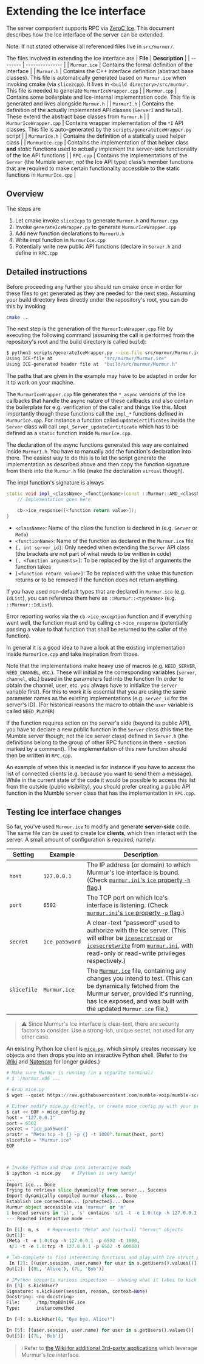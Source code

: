# Extending the Ice interface

The server component supports RPC via [ZeroC Ice](https://zeroc.com/products/ice). This document describes how the Ice interface of the server can be
extended.

Note: If not stated otherwise all referenced files live in `src/murmur/`.

The files involved in extending the Ice interface are
| **File** | **Description** |
| -------- | --------------- |
| `Murmur.ice` | Contains the formal definition of the interface |
| `Murmur.h` | Contains the C++ interface definition (abstract base classes). This file is automatically generated based on `Murmur.ice` when invoking cmake (via `slice2cpp`).  It lives in `<build directory>/src/murmur`. This file is needed to generate `MurmurIceWrapper.cpp` |
| `Murmur.cpp` | Contains some boilerplate and Ice-internal implementation code. This file is generated and lives alongside `Murmur.h` |
| `MurmurI.h` | Contains the definition of the actually implemented API classes (`ServerI` and `MetaI`). These extend the abstract base classes from `Murmur.h` |
| `MurmurIceWrapper.cpp` | Contains wrapper implementation of the `*I` API classes. This file is auto-generated by the `scripts/generateIceWrapper.py` script |
| `MurmurIce.h` | Contains the definition of a statically used helper class |
| `MurmurIce.cpp` | Contains the implementation of that helper class **and** _static_ functions used to actually implement the server-side functionality of the Ice API functions |
| `RPC.cpp` | Contains the implementations of the `Server` (the Mumble server, _not_ the Ice API type) class's member functions that are required to make certain functionality accessible to the static functions in `MurmurIce.cpp` |


## Overview

The steps are
1. Let cmake invoke `slice2cpp` to generate `Murmur.h` and `Murmur.cpp`
2. Invoke `generateIceWrapper.py` to generate `MurmurIceWrapper.cpp`
3. Add new function declarations to `MurmurU.h`
4. Write impl function in `MurmurIce.cpp`
5. Potentially write new public API functions (declare in `Server.h` and define in `RPC.cpp`

## Detailed instructions

Before proceeding any further you should run cmake once in order for these files to get generated as they are needed for the next step. Assuming your
build directory lives directly under the repository's root, you can do this by invoking
```bash
cmake ..
```

The next step is the generation of the `MurmurIceWrapper.cpp` file by executing the following command (assuming the call is performed from the
repository's root and the build directory is called `build`):
```bash
$ python3 scripts/generateIceWrapper.py --ice-file src/murmur/Murmur.ice --generated-ice-header build/src/murmur/Murmur.h --out-file src/murmur/MurmurIceWrapper.cpp 
Using ICE-file at                   "src/murmur/Murmur.ice"
Using ICE-generated header file at  "build/src/murmur/Murmur.h"
```
The paths that are given in the example may have to be adapted in order for it to work on your machine.

The `MurmurIceWrapper.cpp` file generates the `*_async` versions of the Ice callbacks that handle the async nature of these callbacks and also
contain the boilerplate for e.g. verification of the caller and things like this. Most importantly though these functions call the `impl_*` functions
defined in `MurmurIce.cpp`. For instance a function called `updateCertificates` inside the `Server` class will call `impl_Server_updateCertificate`
which has to be defined as a `static` function inside `MurmurIce.cpp`.

The declaration of the async functions generated this way are contained inside `MurmurI.h`. You have to manually add the function's declaration into
there. The easiest way to do this is to let the script generate the implementation as described above and then copy the function signature from there
into the `Murmur.h` file (make the declaration `virtual` though).

The impl function's signature is always
```cpp
static void impl_<className>_<functionName>(const ::Murmur::AMD_<className>_<functionName>Ptr cb [, int server_id] [, <function arguments>]) {
    // Implementation goes here

    cb->ice_response([<function return value>]);
}
```
- `<className>`: Name of the class the function is declared in (e.g. `Server` or `Meta`)
- `<functionName>`: Name of the function as declared in the `Murmur.ice` file
- `[, int server_id]`: Only needed when extending the `Server` API class (the brackets are not part of what needs to be written in code)
- `[, <function arguments>]`: To be replaced by the list of arguments the function takes
- `[<function return value>]`: To be replaced with the value this function returns or to be removed if the function does not return anything.


If you have used non-default types that are declared in `Murmur.ice` (e.g. `IdList`), you can reference them here as `::Murmur::<typeName>` (e.g.
`::Murmur::IdList`).

Error reporting works via the `cb->ice_exception` function and if everything went well, the function must end by calling `cb->ice_response`
(potentially passing a value to that function that shall be returned to the caller of the function).

In general it is a good idea to have a look at the existing implementation inside `MurmurIce.cpp` and take inspiration from those.

Note that the implementations make heavy use of macros (e.g. `NEED_SERVER`, `NEED_CHANNEL`, etc.). These will initialize the corresponding variables
(`server`, `channel`, etc.) based in the parameters fed into the function (In order to obtain the channel, user, etc. you always have to initialize
the `server` variable first). For this to work it is essential that you are using the same parameter names as the existing implementations (e.g.
`server_id` for the server's ID). (For historical reasons the macro to obtain the `user` variable is called `NEED_PLAYER`)

If the function requires action on the server's side (beyond its public API), you have to declare a new public function in the `Server` class (this
time the Mumble server though; not the Ice server class) defined in `Server.h` (the definitions belong to the group of other RPC functions in there -
section marked by a comment). The implementation of this new function should then be written in `RPC.cpp`.

An example of when this is needed is for instance if you have to access the list of connected clients (e.g. because you want to send them a message).
While in the current state of the code it would be possible to access this list from the outside (public visibility), you should prefer creating a
public API function in the Mumble `Server` class that has the implementation in `RPC.cpp`.

## Testing Ice interface changes

So far, you've used `Murmur.ice` to modify and generate **server-side** code. The same file can be used to create Ice **clients**, which then interact with the server. A small amount of configuration is required, namely:

| **Setting** | **Example** | **Description** |
| --- | --- | --- |
| `host` | `127.0.0.1` | The IP address (or domain) to which Murmur's Ice interface is bound. (Check [`murmur.ini`'s `ice` property  `-h` flag](../../scripts/murmur.ini#L65).) |
| `port` | `6502` | The TCP port on which Ice's interface is listening. (Check [`murmur.ini`'s `ice` property  `-p` flag](../../scripts/murmur.ini#L65).) |
| `secret` | `ice_pa55word` | A clear-text "password" used to authorize with the Ice server. (This will either be [`icesecretread`](../../scripts/murmur.ini#L79) or [`icesecretwrite`](../../scripts/murmur.ini#L80) from [`murmur.ini`](../../scripts/murmur.ini), with read-only or read-write privileges respectively.) |
| `slicefile` | `Murmur.ice` | The [`Murmur.ice`](../../src/murmur/Murmur.ice) file, containing any changes you intend to test. (This can be dynamically fetched from the Murmur server, provided it's running, has Ice exposed, and was built with the updated `Murmur.ice` file.) |

> :warning: Since Murmur's Ice interface is clear-text, there are security factors to consider. Use a strong-ish, unique secret, not used for any other case.

An existing Python Ice client is [`mice.py`](https://github.com/mumble-voip/mumble-scripts/blob/master/Helpers/mice.py), which simply creates necessary Ice objects and then drops you into an interactive Python shell. (Refer to the [Wiki](https://wiki.mumble.info/wiki/Mice) and [Natenom](https://blog.natenom.com/2016/02/an-introduction-on-how-to-manage-your-mumble-server-murmur-through-ice-with-mice/) for longer guides.)

```python
# Make sure Murmur is running (in a separate terminal)
# $ ./murmur.x86 ...

# Grab mice.py
$ wget --quiet https://raw.githubusercontent.com/mumble-voip/mumble-scripts/master/Helpers/mice.py

# Either modify mice.py directly, or create mice_config.py with your proper settings
$ cat << EOF > mice_config.py
host = "127.0.0.1"
port = 6502
secret = "ice_pa55word"
prxstr = "Meta:tcp -h {} -p {} -t 1000".format(host, port)
slicefile = "Murmur.ice"
EOF



# Invoke Python and drop into interactive mode
$ ipython -i mice.py    # IPython is very handy!
...
Import ice... Done
Trying to retrieve slice dynamically from server... Success
Import dynamically compiled murmur class... Done
Establish ice connection... [protected]... Done
Murmur object accessible via 'murmur' or 'm'
1 booted servers in 'sl', 's' contains 's/1 -t -e 1.0:tcp -h 127.0.0.1 -p 6502 -t 60000'
--- Reached interactive mode ---

In [1]: m, s   # Represents "Meta" and (virtual) "Server" objects
Out[1]: 
(Meta -t -e 1.0:tcp -h 127.0.0.1 -p 6502 -t 1000,
 s/1 -t -e 1.0:tcp -h 127.0.0.1 -p 6502 -t 60000)

# Tab-complete to find interesting functions and play with Ice struct properties
 In [2]: [(user.session, user.name) for user in s.getUsers().values()]
Out[2]: [(8L, 'Alice'), (7L, 'Bob')]

# IPython supports various inspection -- showing what it takes to kick a user
In [3]: s.kickUser?
Signature: s.kickUser(session, reason, context=None)
Docstring: <no docstring>
File:      /tmp/tmpB0n19F.ice
Type:      instancemethod

In [4]: s.kickUser(8, "Bye bye, Alice!")

In [5]: [(user.session, user.name) for user in s.getUsers().values()]
Out[5]: [(7L, 'Bob')]
```

> :information_source: Refer to [the Wiki for additional 3rd-party applications](https://wiki.mumble.info/wiki/3rd_Party_Applications) which leverage Murmur's Ice interface.
